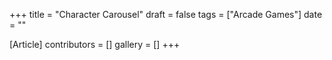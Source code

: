 +++
title = "Character Carousel"
draft = false
tags = ["Arcade Games"]
date = ""

[Article]
contributors = []
gallery = []
+++
